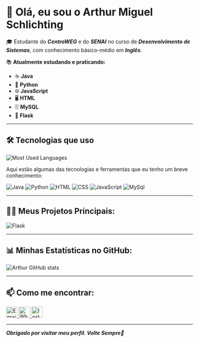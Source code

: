 # 👋 **Olá, eu sou o Arthur Miguel Schlichting**

🎓 Estudante do **_CentroWEG_** e do **_SENAI_** no curso de **_Desenvolvimento de Sistemas_**, com conhecimento básico-médio em **_Inglês_**.

📚 **Atualmente estudando e praticando:**
- ☕ **Java**
- 🐍 **Python**
- 🌐 **JavaScript**
- 🖥️ **HTML**
- 🗄️ **MySQL**
- 🐍 **Flask**

---

## 🛠 **Tecnologias que uso**

![Most Used Languages](https://github-readme-stats.vercel.app/api/top-langs/?username=arthurSchgg&layout=compact&theme=radical)

Aqui estão algumas das tecnologias e ferramentas que eu tenho um breve conhecimento:

![Java](https://img.shields.io/badge/Java-ED8B00?style=for-the-badge&logo=java&logoColor=white)
![Python](https://img.shields.io/badge/Python-3776AB?style=for-the-badge&logo=python&logoColor=white)
![HTML](https://img.shields.io/badge/HTML-FF0000?style=for-the-badge&logo=html5&logoColor=black)
![CSS](https://img.shields.io/badge/CSS-1572B6?style=for-the-badge&logo=css3&logoColor=white)
![JavaScript](https://img.shields.io/badge/JavaScript-F7DF1E?style=for-the-badge&logo=javascript&logoColor=black)
![MySql](https://img.shields.io/badge/Mysql-4169E1?style=for-the-badge&logo=mysql&logoColor=black)

---

## 🧑‍💻 **Meus Projetos Principais:**

![Flask](https://github-readme-stats.vercel.app/api/pin/?username=arthurSchgg&repo=Flask&theme=dracula)

---

## 📊 **Minhas Estatísticas no GitHub:**

![Arthur GitHub stats](https://github-readme-stats.vercel.app/api?username=arthurSchgg&show_icons=true&theme=dracula)

---

## 📫 **Como me encontrar:**

<a href="mailto:arthurms2904@gmail.com">
  <img src="https://upload.wikimedia.org/wikipedia/commons/4/4e/Gmail_Icon.png" width="30" alt="Email" />
</a>
<a href="https://wa.me/5547997695223">
  <img src="https://upload.wikimedia.org/wikipedia/commons/6/6b/WhatsApp.svg" width="30" alt="WhatsApp" />
</a>
<a href="https://www.instagram.com/_thursch/">
  <img src="https://upload.wikimedia.org/wikipedia/commons/a/a5/Instagram_icon.png" width="30" alt="Instagram" />
</a>

---

**_Obrigado por visitar meu perfil. Volte Sempre🙏_**
